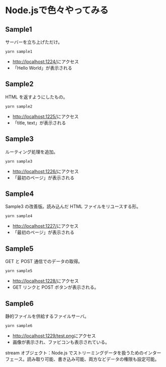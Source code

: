 # Node.jsで色々やってみる

## Sample1

サーバーを立ち上げただけ。

```
yarn sample1
```

- [http://localhost:1224/](http://localhost:1224/)にアクセス
- 「Hello World」が表示される

## Sample2

HTML を返すようにしたもの。

```
yarn sample2
```

- [http://localhost:1225/](http://localhost:1225/)にアクセス
- 「title, text」が表示される

## Sample3

ルーティング処理を追加。

```
yarn sample3
```

- [http://localhost:1226/](http://localhost:1226/)にアクセス
- 「最初のページ」が表示される

## Sample4

Sample3 の改善版。読み込んだ HTML ファイルをリユースする形。

```
yarn sample4
```

- [http://localhost:1227/](http://localhost:1227/)にアクセス
- 「最初のページ」が表示される

## Sample5

GET と POST 通信でのデータの取得。

```
yarn sample5
```

- [http://localhost:1228/](http://localhost:1228/)にアクセス
- GET リンクと POST ボタンが表示される。

## Sample6

静的ファイルを供給するファイルサーバ。

```
yarn sample6
```

- [http://localhost:1229/test.png](http://localhost:1229/test.png)にアクセス
- 画像が表示され、ファビコンも表示されている。

stream オブジェクト：Node.js でストリーミングデータを扱うためのインターフェース。読み取り可能、書き込み可能、両方などデータの権限も設定可能。
